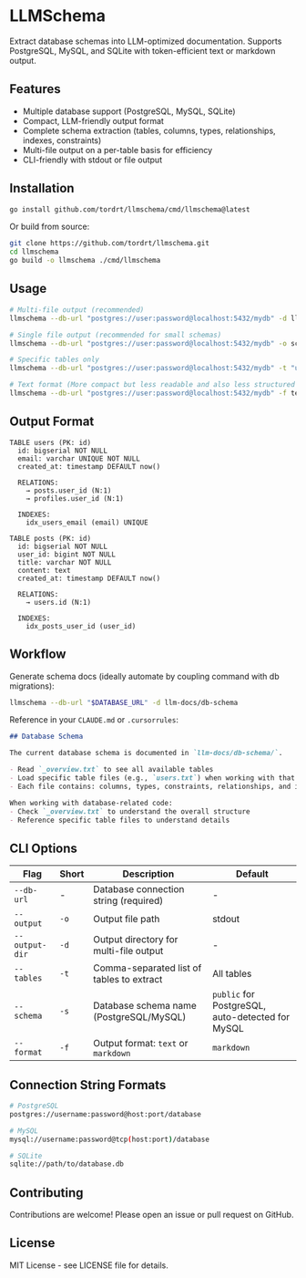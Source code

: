 # LLMSchema

Extract database schemas into LLM-optimized documentation. Supports PostgreSQL, MySQL, and SQLite with token-efficient text or markdown output.

## Features

- Multiple database support (PostgreSQL, MySQL, SQLite)
- Compact, LLM-friendly output format
- Complete schema extraction (tables, columns, types, relationships, indexes, constraints)
- Multi-file output on a per-table basis for efficiency
- CLI-friendly with stdout or file output

## Installation

```bash
go install github.com/tordrt/llmschema/cmd/llmschema@latest
```

Or build from source:

```bash
git clone https://github.com/tordrt/llmschema.git
cd llmschema
go build -o llmschema ./cmd/llmschema
```

## Usage

```bash
# Multi-file output (recommended)
llmschema --db-url "postgres://user:password@localhost:5432/mydb" -d llm-docs/db-schema

# Single file output (recommended for small schemas)
llmschema --db-url "postgres://user:password@localhost:5432/mydb" -o schema.txt

# Specific tables only
llmschema --db-url "postgres://user:password@localhost:5432/mydb" -t "users,posts" -o schema.txt

# Text format (More compact but less readable and also less structured for llms)
llmschema --db-url "postgres://user:password@localhost:5432/mydb" -f text -o schema.txt
```

## Output Format

```
TABLE users (PK: id)
  id: bigserial NOT NULL
  email: varchar UNIQUE NOT NULL
  created_at: timestamp DEFAULT now()

  RELATIONS:
    → posts.user_id (N:1)
    → profiles.user_id (N:1)

  INDEXES:
    idx_users_email (email) UNIQUE

TABLE posts (PK: id)
  id: bigserial NOT NULL
  user_id: bigint NOT NULL
  title: varchar NOT NULL
  content: text
  created_at: timestamp DEFAULT now()

  RELATIONS:
    → users.id (N:1)

  INDEXES:
    idx_posts_user_id (user_id)
```

## Workflow

Generate schema docs (ideally automate by coupling command with db migrations):

```bash
llmschema --db-url "$DATABASE_URL" -d llm-docs/db-schema
```

Reference in your `CLAUDE.md` or `.cursorrules`:

```markdown
## Database Schema

The current database schema is documented in `llm-docs/db-schema/`.

- Read `_overview.txt` to see all available tables
- Load specific table files (e.g., `users.txt`) when working with that table
- Each file contains: columns, types, constraints, relationships, and indexes

When working with database-related code:
- Check `_overview.txt` to understand the overall structure
- Reference specific table files to understand details
```

## CLI Options

| Flag | Short | Description | Default |
|------|-------|-------------|---------|
| `--db-url` | - | Database connection string (required) | - |
| `--output` | `-o` | Output file path | stdout |
| `--output-dir` | `-d` | Output directory for multi-file output | - |
| `--tables` | `-t` | Comma-separated list of tables to extract | All tables |
| `--schema` | `-s` | Database schema name (PostgreSQL/MySQL) | `public` for PostgreSQL, auto-detected for MySQL |
| `--format` | `-f` | Output format: `text` or `markdown` | `markdown` |

## Connection String Formats

```bash
# PostgreSQL
postgres://username:password@host:port/database

# MySQL
mysql://username:password@tcp(host:port)/database

# SQLite
sqlite://path/to/database.db
```

## Contributing

Contributions are welcome! Please open an issue or pull request on GitHub.

## License

MIT License - see LICENSE file for details.
